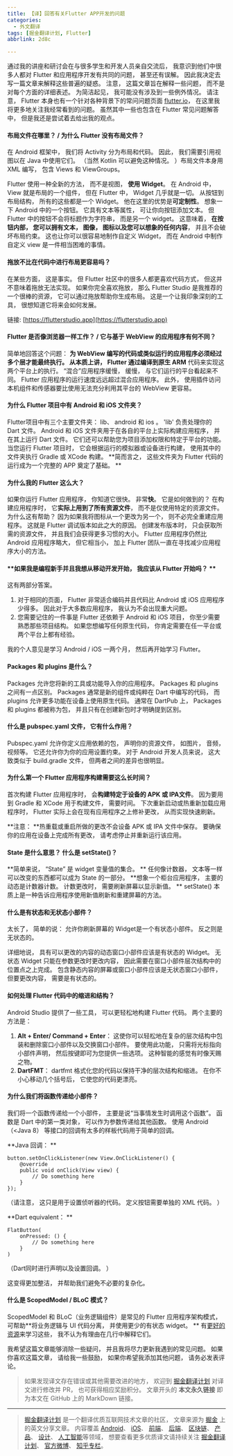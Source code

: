 ```yaml
---
title: 【译】回答有关Flutter APP开发的问题
categories:
  - 外文翻译
tags: [掘金翻译计划, Flutter]
abbrlink: 2d8c

---
```


通过我的讲座和研讨会在与很多学生和开发人员亲自交流后， 我意识到他们中很多人都对 Flutter 和应用程序开发有共同的问题， 甚至还有误解。 因此我决定去写一篇文章来解释这些普遍的疑惑。 注意， 这篇文章旨在解释一些问题， 而不是对每个方面的详细表述。 为简洁起见， 我可能没有涉及到一些例外情况。 请注意， Flutter 本身也有一个针对各种背景下的常问问题页面 [flutter.io](https://flutter.io/)， 在这里我将更多地关注我经常看到的问题。 虽然其中一些也包含在 Flutter 常见问题解答中， 但是我还是尝试着去给出我的观点。 

#### 布局文件在哪里？ / 为什么 Flutter 没有布局文件？ 

在 Android 框架中， 我们将 Activity 分为布局和代码。 因此， 我们需要引用视图以在 Java 中使用它们。 （当然 Kotlin 可以避免这种情况。 ）布局文件本身用 XML 编写， 包含 Views 和 ViewGroups。 

Flutter 使用一种全新的方法， 而不是视图， **使用 Widget**。 在 Android 中， View 就是布局的一个组件， 但在 Flutter 中， Widget 几乎就是一切。 从按钮到布局结构， 所有的这些都是一个 Widget。 他在这里的优势是**可定制性**。 想象一下 Android 中的一个按钮。 它具有文本等属性， 可让你向按钮添加文本。 但 Flutter 中的按钮不会将标题作为字符串， 而是另一个 widget。 这意味着， **在按钮内部， 您可以拥有文本， 图像， 图标以及您可以想象的任何内容**， 并且不会破坏布局约束。 这也让你可以很容易地制作自定义 Widget， 而在 Android 中制作自定义 view 是一件相当困难的事情。 

<!--more-->

#### 拖放不比在代码中进行布局更容易吗？ 

在某些方面， 这是事实。 但 Flutter 社区中的很多人都更喜欢代码方式， 但这并不意味着拖放无法实现。 如果你完全喜欢拖放， 那么 Flutter Studio 是我推荐的一个很棒的资源， 它可以通过拖放帮助你生成布局。 这是一个让我印象深刻的工具， 很想知道它将来会如何发展。 

链接:  [https://flutterstudio.app](https://flutterstudio.app)

#### Flutter 是否像浏览器一样工作？ / 它与基于 WebView 的应用程序有何不同？ 

简单地回答这个问题： **为 WebView 编写的代码或类似运行的应用程序必须经过多个层才能最终执行。 **从本质上讲， Flutter 通过**编译到原生 ARM** 代码来实现这两个平台上的执行。 “混合”应用程序缓慢， 缓慢， 与它们运行的平台看起来不同。 Flutter 应用程序的运行速度远远超过混合应用程序。 此外， 使用插件访问本机组件和传感器要比使用无法充分利用其平台的 WebView 更容易。 

#### 为什么 Flutter 项目中有 Android 和 iOS 文件夹？ 

Flutter项目中有三个主要文件夹： lib、 android 和 ios 。 'lib' 负责处理你的 Dart 文件。 Android 和 iOS 文件夹用于在各自的平台上实际构建应用程序， 并在其上运行 Dart 文件。 它们还可以帮助您为项目添加权限和特定于平台的功能。 当您运行 Flutter 项目时， 它会根据运行的模拟器或设备进行构建， 使用其中的文件夹执行 Gradle 或 XCode 构建。 **简而言之， 这些文件夹为 Flutter 代码的运行成为一个完整的 APP 奠定了基础。 **

#### 为什么我的 Flutter 这么大？ 

如果你运行 Flutter 应用程序， 你知道它很快。 非常**快**。 它是如何做到的？ 在构建应用程序时， 它**实际上用到了所有资源文件**， 而不是仅使用特定的资源文件。 为什么这有帮助？ 因为如果我将图标从一个更改为另一个， 则不必完全重建应用程序。 这就是 Flutter 调试版本如此之大的原因。 创建发布版本时， 只会获取所需的资源文件， 并且我们会获得更多习惯的大小。 Flutter 应用程序仍然比 Android 应用程序略大， 但它相当小， 加上 Flutter 团队一直在寻找减少应用程序大小的方法。 

#### **如果我是编程新手并且我想从移动开发开始， 我应该从 Flutter 开始吗？ **

这有两部分答案。 

1. 对于相同的页面， Flutter 非常适合编码并且代码比 Android 或 iOS 应用程序少得多。 因此对于大多数应用程序， 我认为不会出现重大问题。 
2. 您需要记住的一件事是 Flutter 还依赖于 Android 和 iOS 项目， 你至少需要熟悉那些项目结构。 如果您想编写任何原生代码， 你肯定需要在任一平台或两个平台上都有经验。 

我的个人意见是学习 Android / iOS 一两个月， 然后再开始学习 Flutter。 

#### Packages 和 plugins 是什么？ 

Packages 允许您将新的工具或功能导入你的应用程序。 Packages 和 plugins 之间有一点区别。 Packages 通常是新的组件或纯粹在 Dart 中编写的代码， 而 plugins 允许更多功能在设备上使用原生代码。 通常在 DartPub 上， Packages 和 plugins 都被称为包， 并且只有在创建新包时才明确提到区别。 

#### 什么是 pubspec.yaml 文件， 它有什么作用？ 

Pubspec.yaml 允许你定义应用依赖的包， 声明你的资源文件， 如图片， 音频， 视频等。 它还允许你为你的应用设置约束。 对于 Android 开发人员来说， 这大致类似于 build.gradle 文件， 但两者之间的差异也很明显。 

#### 为什么第一个 Flutter 应用程序构建需要这么长时间？ 

首次构建 Flutter 应用程序时， 会**构建特定于设备的 APK 或 IPA文件**。 因为要用到 Gradle 和 XCode 用于构建文件， 需要时间。 下次重新启动或热重新加载应用程序时， Flutter 实际上会在现有应用程序之上修补更改， 从而实现快速刷新。 

**注意： **热重载或重启所做的更改不会设备 APK 或 IPA 文件中保存。 要确保你的应用在设备上完成所有更改， 请考虑停止并重新运行该应用。 

#### State 是什么意思？ 什么是 setState()？ 

**简单来说， “State” 是 widget 变量值的集合。 ** 任何像计数器， 文本等一样可以改变的东西都可以成为 State 的一部分。 **想象一个柜台应用程序， 主要的动态是计数器计数。 计数更改时， 需要刷新屏幕以显示新值。 ** setState() 本质上是一种告诉应用程序使用新值刷新和重建屏幕的方法。 

#### 什么是有状态和无状态小部件？ 

太长了， 简单的说： 允许你刷新屏幕的 Widget是一个有状态小部件。 反之则是无状态的。 

详细地说， 具有可以更改的内容的动态窗口小部件应该是有状态的 Widget。 无状态 Widget 只能在参数更改时更改内容， 因此需要在窗口小部件层次结构中的位置点之上完成。 包含静态内容的屏幕或窗口小部件应该是无状态窗口小部件， 但要更改内容， 需要是有状态的。 

#### 如何处理 Flutter 代码中的缩进和结构？ 

Android Studio 提供了一些工具， 可以更轻松地构建 Flutter 代码。 两个主要的方法是： 

1. **Alt + Enter/ Command + Enter**： 这使你可以轻松地在复杂的层次结构中包装和删除窗口小部件以及交换窗口小部件。 要使用此功能， 只需将光标指向小部件声明， 然后按键即可为您提供一些选项。 这种智能的感觉有时像天赐之物。 
2. **DartFMT**： dartfmt 格式化您的代码以保持干净的层次结构和缩进。 在你不小心移动几个括号后， 它使您的代码更漂亮。 

#### 为什么我们将函数传递给小部件？ 

我们将一个函数传递给一个小部件， 主要是说“当事情发生时调用这个函数”。 函数是 Dart 中的第一类对象， 可以作为参数传递给其他函数。 使用 Android（<Java 8） 等接口的回调有太多的样板代码用于简单的回调。 

**Java 回调： **

```
button.setOnClickListener(new View.OnClickListener() {
    @override
    public void onClick(View view) {
        // Do something here
    }
});
```

（请注意， 这只是用于设置侦听器的代码。 定义按钮需要单独的 XML 代码。 ）

**Dart equivalent： **

```
FlatButton(
    onPressed: () {
        // Do something here
    }
)
```

（Dart同时进行声明以及设置回调。 ）

这变得更加整洁， 并帮助我们避免不必要的复杂化。 

#### 什么是 ScopedModel / BLoC 模式？ 

ScopedModel 和 BLoC（业务逻辑组件）是常见的 Flutter 应用程序架构模式， 可帮助**将业务逻辑与 UI 代码分离， 并使用更少的有状态 widget。 ** 有[更好的资源](https://medium.com/flutter-community/let-me-help-you-to-understand-and-choose-a-state-management-solution-for-your-app-9ffeac834ee3)来学习这些， 我不认为有理由在几行中解释它们。 

我希望这篇文章能够消除一些疑问， 并且我将尽力更新我遇到的常见问题。 如果你喜欢这篇文章， 请给我一些鼓励， 如果你希望我添加其他问题， 请务必发表评论。 

> 如果发现译文存在错误或其他需要改进的地方， 欢迎到 [掘金翻译计划](https://github.com/xitu/gold-miner) 对译文进行修改并 PR， 也可获得相应奖励积分。 文章开头的 **本文永久链接** 即为本文在 GitHub 上的 MarkDown 链接。 

---

> [掘金翻译计划](https://github.com/xitu/gold-miner) 是一个翻译优质互联网技术文章的社区， 文章来源为 [掘金](https://juejin.im) 上的英文分享文章。 内容覆盖 [Android](https://github.com/xitu/gold-miner#android)、 [iOS](https://github.com/xitu/gold-miner#ios)、 [前端](https://github.com/xitu/gold-miner#前端)、 [后端](https://github.com/xitu/gold-miner#后端)、 [区块链](https://github.com/xitu/gold-miner#区块链)、 [产品](https://github.com/xitu/gold-miner#产品)、 [设计](https://github.com/xitu/gold-miner#设计)、 [人工智能](https://github.com/xitu/gold-miner#人工智能)等领域， 想要查看更多优质译文请持续关注 [掘金翻译计划](https://github.com/xitu/gold-miner)、 [官方微博](http://weibo.com/juejinfanyi)、 [知乎专栏](https://zhuanlan.zhihu.com/juejinfanyi)。 